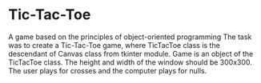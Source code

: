 # Tic-Tac-Toe
A game based on the principles of object-oriented programming
The task was to create a Tic-Tac-Toe game, where TicTacToe class is the descendant of Canvas class from tkinter module. Game is an object of the TicTacToe class.
The height and width of the window should be 300x300.
The user plays for crosses and the computer plays for nulls.
